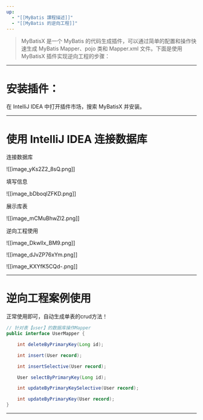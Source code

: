 ```yaml
---
up:
  - "[[MyBatis 課程描述]]"
  - "[[MyBatis 的逆向工程]]"
---
```

> MyBatisX 是一个 MyBatis 的代码生成插件，可以通过简单的配置和操作快速生成 MyBatis Mapper、pojo 类和 Mapper.xml 文件。下面是使用 MyBatisX 插件实现逆向工程的步骤：

---
# 安装插件：

在 IntelliJ IDEA 中打开插件市场，搜索 MyBatisX 并安装。

---

# 使用 IntelliJ IDEA 连接数据库

连接数据库

![[image_yKs2Z2_8sQ.png]]

填写信息

![[image_bDboqlZFKD.png]]

展示库表

![[image_mCMuBhwZl2.png]]

逆向工程使用

![[image_DkwlIx_BM9.png]]

![[image_dJvZP76xYm.png]]

![[image_KXYfK5CQd-.png]]

---

# 逆向工程案例使用

正常使用即可，自动生成单表的crud方法！

```java
// 针对表【user】的数据库操作Mapper
public interface UserMapper {

    int deleteByPrimaryKey(Long id);

    int insert(User record);

    int insertSelective(User record);

    User selectByPrimaryKey(Long id);

    int updateByPrimaryKeySelective(User record);

    int updateByPrimaryKey(User record);
}
```

---